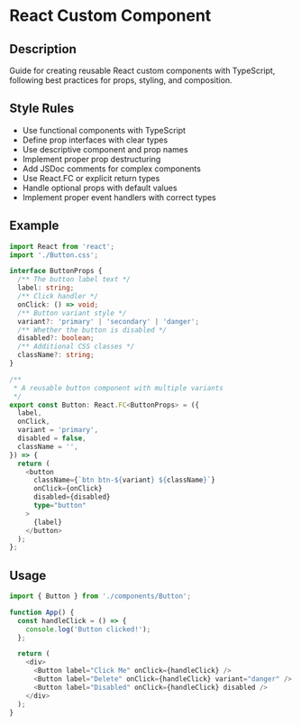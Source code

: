 # React Custom Component

## Description
Guide for creating reusable React custom components with TypeScript, following best practices for props, styling, and composition.

## Style Rules
- Use functional components with TypeScript
- Define prop interfaces with clear types
- Use descriptive component and prop names
- Implement proper prop destructuring
- Add JSDoc comments for complex components
- Use React.FC or explicit return types
- Handle optional props with default values
- Implement proper event handlers with correct types

## Example

```typescript
import React from 'react';
import './Button.css';

interface ButtonProps {
  /** The button label text */
  label: string;
  /** Click handler */
  onClick: () => void;
  /** Button variant style */
  variant?: 'primary' | 'secondary' | 'danger';
  /** Whether the button is disabled */
  disabled?: boolean;
  /** Additional CSS classes */
  className?: string;
}

/**
 * A reusable button component with multiple variants
 */
export const Button: React.FC<ButtonProps> = ({
  label,
  onClick,
  variant = 'primary',
  disabled = false,
  className = '',
}) => {
  return (
    <button
      className={`btn btn-${variant} ${className}`}
      onClick={onClick}
      disabled={disabled}
      type="button"
    >
      {label}
    </button>
  );
};
```

## Usage

```typescript
import { Button } from './components/Button';

function App() {
  const handleClick = () => {
    console.log('Button clicked!');
  };

  return (
    <div>
      <Button label="Click Me" onClick={handleClick} />
      <Button label="Delete" onClick={handleClick} variant="danger" />
      <Button label="Disabled" onClick={handleClick} disabled />
    </div>
  );
}
```
